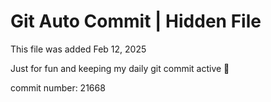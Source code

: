 # Git Auto Commit | Hidden File

This file was added Feb 12, 2025

Just for fun and keeping my daily git commit active 🤪

commit number: 21668
